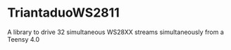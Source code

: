 # TriantaduoWS2811
A library to drive 32 simultaneous WS28XX streams simultaneously from a Teensy 4.0
